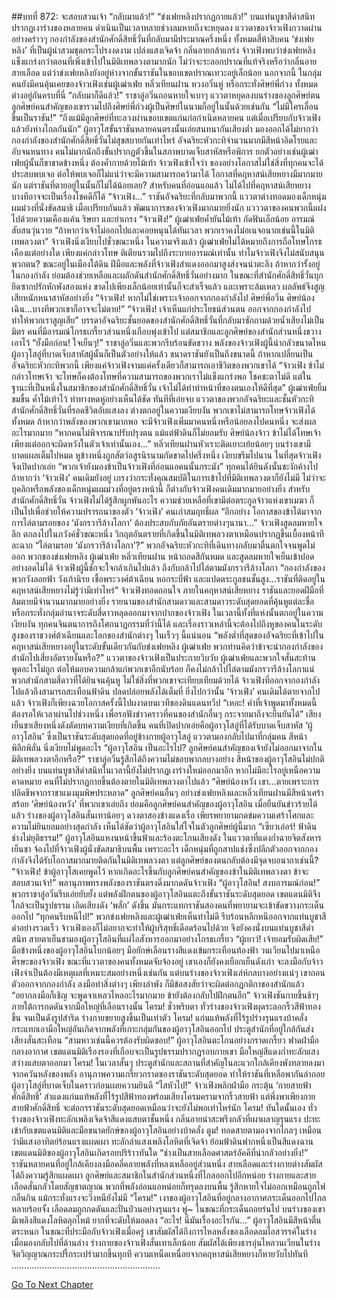 ##บทที่ 872: จะสอบสวนเจ้า
“กลับมาแล้ว!”
“ข่งเฟยหลิงปรากฏกายแล้ว!”
บนแท่นบูชาสีดำสนิทปรากฏเงาร่างของหลายคน ดำเนินเป็นเวลาหลายช่วงลมหายถึงจะหยุดลง
แววตาของจ้าวเฟิงกวาดผ่านอย่างคร่าวๆ กองกำลังของสำนักศักดิ์สิทธิ์วั่นที่กลับมามีประมาณครึ่งหนึ่ง ทั้งหมดสี่ห้าสิบคน
‘ข่งเฟยหลิง’ ที่เป็นผู้นำสวมชุดกระโปรงงดงาม เปล่งแสงเจิดจ้า กลิ่นอายกล้าแกร่ง
จ้าวเฟิงพบว่าข่งเฟยหลิงแข็งแกร่งกว่าตอนที่เพิ่งเข้าไปในมิติเทพลวงตามากนัก ไม่ว่าจะระลอกปราณที่แท้จริงหรือว่ากลิ่นอายสายเลือด
แต่ว่าข่งเฟยหลิงยังอยู่ห่างจากขั้นราชันในขอบเขตปราณเทวะอยู่เล็กน้อย
นอกจากนี้ ในกลุ่มคนยังมีคนคุ้นเคยของจ้าวเฟิงเช่นผู้เฒ่าเฟ่ย หลิ่วเทียนฝาน หวงอวิ๋นหู่ หรือกระทั่งศิษย์พี่ก่วง ทั้งหมดต่างอยู่กันครบที่นี่
“กลับมาก็ดีแล้ว!”
ราชาลู่อวิ๋นถอนหายใจเบาๆ แววตาหยุดลงบนร่างของลูกศิษย์ตน ลูกศิษย์คนสำคัญของเขารวมไปถึงศิษย์พี่ก่วงผู้เป็นศิษย์ในนามก็อยู่ในนั้นด้วยเช่นกัน
“ไม่มีใครเลื่อนขึ้นเป็นราชัน!”
“ถึงแม้มีลูกศิษย์ที่ทะลวงผ่านขอบเขตแก่นก่อกำเนิดหลายคน แต่เมื่อเปรียบกับจ้าวเฟิงแล้วยังห่างไกลกันนัก”
ผู้อาวุโสขั้นราชันหลายคนตรงนั้นเอ่ยสนทนากันเสียงต่ำ
มองออกได้ไม่ยากว่ากองกำลังของสำนักศักดิ์สิทธิ์วั่นไม่สุขสบายกันเท่าไหร่
อัจฉริยะหัวกะทิจำนวนมากมีสีหน้าอิดโรยและอับจนหนทาง คนไม่มากนักถึงขั้นปรากฏตัวขึ้นในสภาพบาดเจ็บสาหัสหรือพิการ
ยกตัวอย่างเช่นผู้เฒ่าเฟ่ยผู้นั้นก็ขาขาดข้างหนึ่ง ต้องค้ำกายด้วยไม้เท้า
จ้าวเฟิงเข้าใจว่า ของอย่างโอกาสไม่ใช่สิ่งที่ทุกคนจะได้ประสบพบเจอ ต่อให้พบเจอก็ไม่แน่ว่าจะมีความสามารถคว้ามาได้
โอกาสที่คฤหาสน์เสียหยางมีมากมายนัก แต่ราชันที่ตายอยู่ในนั้นก็ไม่ได้น้อยเลย?
สำหรับคนที่อ่อนแอแล้ว ไม่ได้ไปที่คฤหาสน์เสียหยาง บางทีอาจจะเป็นเรื่องโชคดีก็ได้
“จ้าวเฟิง…”
ราชันอัจฉริยะที่กลับมาพวกนี้ แววตาต่างทอดมองเด็กหนุ่มผมม่วงที่นั่งขัดสมาธิ
เมื่อเปรียบกันแล้ว พัฒนาการของจ้าวเฟิงมากมายยิ่งนัก
แวววตาของคนพวกนี้แฝงไปด้วยความเคืองแค้น ริษยา และยำเกรง
“จ้าวเฟิง!”
ผู้เฒ่าเฟ่ยค้ำยันไม้เท้า กัดฟันเล็กน้อย อารมณ์สับสนวุ่นวาย “ถ้าหากว่าเจ้าไม่ออกไปและคอยหนุนได้ทันเวลา พวกเราคงไม่อเนจอนาถเช่นนี้ในมิติเทพลวงตา”
จ้าวเฟิงนิ่งเงียบไปชั่วขณะหนึ่ง
ในความจริงแล้ว
ผู้เฒ่าเฟ่ยไม่ได้หมายถึงการถือโทษโกรธเคืองแต่อย่างใด เพียงแค่กล่าวโทษ ติเตียนรวมไปถึงระบายอารมณ์เท่านั้น ทำไมจ้าวเฟิงจึงไม่สนับสนุนพวกตน?
ขณะอยู่ในเมืองใต้ดิน
ฝีมือและพลังที่จ้าวเฟิงสำแดงออกมาสูงส่งจนน่าตะลึง ถ้าหากว่ารั้งอยู่ในกองกำลัง ย่อมต้องช่วยเหลือและผลักดันสำนักศักดิ์สิทธิ์วั่นอย่างมาก
ในขณะที่สำนักศักดิ์สิทธิ์วั่นบุกยึดซากปรักหักพังสองแห่ง ขาดไปเพียงเล็กน้อยเท่านั้นก็จะสำเร็จแล้ว และเพราะล้มเหลว ผลลัพธ์จึงสูญเสียหนักหนาสาหัสอย่างยิ่ง
“จ้าวเฟิง! หากไม่ใช่เพราะเจ้าออกจากกองกำลังไป ศิษย์พี่อวิ๋น ศิษย์น้องเฉิน…บางทีพวกเขาก็อาจจะไม่ตาย!”
“จ้าวเฟิง! เจ้าเห็นแก่ประโยชน์ส่วนตน ออกจากกองกำลังไป ทำให้พวกเราสูญเสีย”
บรรดาอัจฉริยะชั้นยอดของสำนักศักดิ์สิทธิ์วั่นที่กลับมาซักถามด้วยน้ำเสียงไม่เป็นมิตร
คนที่มีอารมณ์โกรธเกรี้ยวส่วนหนึ่งเกือบพุ่งเข้าไป แต่สมาชิกและลูกศิษย์ของสำนักส่วนหนึ่งขวางเอาไว้
“ยั้งมือก่อน! ใจเย็นๆ!”
ราชาลู่อวิ๋นและพวกรีบร้อนขัดขวาง
พลังของจ้าวเฟิงผู้นี้น่ากลัวขนาดไหน ผู้อาวุโสอู่ที่บาดเจ็บสาหัสผู้นั้นก็เป็นตัวอย่างให้แล้ว ขนาดราชันยังเป็นถึงขนาดนี้ ถ้าหากเปลี่ยนเป็นอัจฉริยะหัวกะทิพวกนี้ เพียงแค่จ้าวเฟิงจามแค่ครั้งเดียวก็สามารถเอาชีวิตของพวกเขาได้
“จ้าวเฟิง ข้าไม่กล่าวโทษเจ้า จะโทษก็คงต้องโทษที่ความสามารถของพวกเราไม่แข็งแกร่งพอ โชคชะตาไม่ดี แต่ในฐานะที่เป็นหนึ่งในสมาชิกของสำนักศักดิ์สิทธิ์วั่น เจ้าไม่ได้ทำทำหน้าที่ของตนเองให้ดีที่สุด”
ผู้เฒ่าเฟ่ยยิ้มขมขื่น ค้ำไม้เท้าไว้ ท่าทางหดหู่อย่างเห็นได้ชัด
ทันทีที่เอ่ยจบ
แววตาของพวกอัจฉริยะและชั้นหัวกะทิสำนักศักดิ์สิทธิ์วั่นที่รอดชีวิตอับแสงลง ต่างตกอยู่ในความเงียบงัน
พวกเขาไม่สามารถโทษจ้าวเฟิงได้ทั้งหมด
ถ้าหากว่าพลังของพวกเขามากพอ จะมีจ้าวเฟิงเพิ่มมาคนหนึ่งหรือน้อยลงไปคนหนึ่ง จะส่งผลอะไรมากมาย
“หากคนไม่พิจารณาปรับปรุงตน แม้แต่ฟ้าดินก็ไม่ยอมรับ ศิษย์น้องจ้าว ข้าไม่ได้โทษเจ้า เพียงแต่ออกจะผิดหวังในตัวเจ้าเท่านั้นเอง…”
หลิ่วเทียนฝานหัวเราะติดเยาะเย้ยน้อยๆ
บนร่างเขามีบาดแผลเต็มไปหมด หูข้างหนึ่งถูกสัตว์อสูรนิรนามกัดขาดไปครึ่งหนึ่ง
เงียบขรึมไปนาน
ในที่สุดจ้าวเฟิงจึงเปิดปากเอ่ย “พวกเจ้ายังมองข้าเป็นจ้าวเฟิงที่อ่อนแอคนนั้นกระมัง” ทุกคนได้ยินดังนั้นชะงักค้างไป
ถ้าหากว่า ‘จ้าวเฟิง’ คนเดิมยังอยู่ เกรงว่ากระทั่งคุณสมบัติในการเข้าไปที่มิติเทพลวงตาก็ยังไม่มี
ไม่ว่าจะบุคลิกหรือพลังของเด็กหนุ่มผมม่วงที่อยู่ตรงหน้านี้ ก็ต่างกับจ้าวเฟิงคนเดิมมากมายอย่างยิ่ง
สำหรับสำนักศักดิ์สิทธิ์วั่น จ้าวเฟิงไม่ได้รู้สึกผูกพันอะไร
ความช่วยเหลือที่เขามีต่อตระกูลจ้าวแห่งเขาเมฆา ก็เป็นไปเพื่อช่วยให้ความปรารถนาของตัว ‘จ้าวเฟิง’ คนเก่าสมฤทธิ์ผล
“อีกอย่าง โอกาสของข้าได้มาจากการไล่ตามรอยของ ‘มังกรวารีล้างโลกา’ ต้องประสบกับภัยอันตรายต่างๆนานา…”
จ้าวเฟิงสูดลมหายใจลึก ตกลงไปในภวังค์ชั่วขณะหนึ่ง
วิกฤตอันตรายที่เกิดขึ้นในมิติเทพลวงตาเหมือนปรากฏขึ้นเบื้องหน้าทีละฉาก
“ไล่ตามรอย ‘มังกรวารีล้างโลกา’?”
พวกอัจฉริยะหัวกะทิที่เดินทางกลับมาตื่นตกใจจนพูดไม่ออก
พวกของข่งเฟยหลิง ผู้เฒ่าเฟ่ย หลิ่วเทียนฝาน หน้าถอดสีกันหมด และสูดลมหายใจเย็นเข้าปอดอย่างอดไม่ได้
จ้าวเฟิงผู้นี้ชักจะใจกล้าเกินไปแล้ว ถึงกับกล้าไปไล่ตามมังกรวารีล้างโลกา
“กองกำลังของพวกวังลอยฟ้า วังเก้านิรย เชื้อพระวงศ์ต้าเฉียน หอกระบี่ฟ้า และแปดตระกูลชนชั้นสูง…ราชันที่ติดอยู่ในคฤหาสน์เสียหยางไม่รู้ว่ามีเท่าไหร่”
จ้าวเฟิงทอดถอนใจ
ภายในคฤหาสน์เสียหยาง ราชันและยอดฝีมือที่ล้มตายมีจำนวนมากมายอย่างยิ่ง
รายนามของสำนักสามดาวและสามดาวระดับสุดยอดที่คุ้นหูแต่ละชื่อ หรือกระทั่งกลุ่มอำนาจระดับสี่ดาวหลุดออกมาจากปากของจ้าวเฟิง
ในเวลานี้ทั้งที่แห่งนั้นตกอยู่ในความเงียบงัน
ทุกคนจินตนาการถึงโศกนาฏกรรมที่ว่านี้ได้
และเรื่องราวเหล่านี้จะต้องไปถึงหูของคนในระดับสูงของราชวงศ์ต้าเฉียนและโลกของสำนักต่างๆ ในเร็วๆ นี้แน่นอน
“พลังต่ำที่สุดของอัจฉริยะที่เข้าไปในคฤหาสน์เสียหยางอยู่ในระดับขั้นเดียวกันกับข่งเฟยหลิง ผู้เฒ่าเฟ่ย พวกท่านคิดว่าข้าจะนำกองกำลังของสำนักไปเสี่ยงอัตรายงั้นหรือ?”
แววตาของจ้าวเฟิงเป็นประกายวิบวับ
ผู้เฒ่าเฟ่ยและพวกใจสั่นสะท้าน พูดอะไรไม่ถูก
ต่อให้มอบความกล้าแก่พวกเขาอีกนับร้อย ก็คงไม่กล้าไปไล่ตามมังกรวารีล้างโลกาแน่
พวกสำนักสามสี่ดาวที่ได้ยินจนคุ้นหู ไม่ใช่สิ่งที่พวกเขาจะเทียบเทียมด้วยได้
จ้าวเฟิงที่ออกจากองกำลังไปแล้วถึงสามารถสะเทือนฟ้าดิน ปลดปล่อยพลังได้เต็มที่
ยิ่งไปกว่านั้น
‘จ้าวเฟิง’ คนเดิมได้ตายจากไปแล้ว จ้าวเฟิงก็เพียงฉวยโอกาสครั้งนี้ไปผงาดบนเวทีของดินแดนทวีป
“เหอะ! คำที่เจ้าพูดมาทั้งหมดนี้ต้องรอให้เวลาผ่านไปช่วงหนึ่ง เพื่อรอฟังข่าวคราวที่คนของสำนักอื่นๆ กระจายมาถึงจะยืนยันได้”
เสียงเย็นชาเสียงหนึ่งดังตัดบทความเงียบที่เกิดขึ้น
คนที่เปิดปากเอ่ยคือผู้อาวุโสอู่ที่ได้รับบาดเจ็บสาหัส
‘ผู้อาวุโสอิน’ ซึ่งเป็นราชันระดับสุดยอดที่อยู่ข้างกายผู้อาวุโสอู่ แววตามองกลับไปมาที่กลุ่มคน สีหน้าพิลึกพิลั่น นิ่งเงียบไม่พูดอะไร
“ผู้อาวุโสอิน เป็นอะไรไป? ลูกศิษย์คนสำคัญของเจ้ายังไม่ออกมาจากในมิติเทพลวงตาอีกหรือ?”
ราชาลู่อวิ๋นรู้สึกได้ถึงความไม่ชอบพากลบางอย่าง
สีหน้าของผู้อาวุโสอินไม่ปกติอย่างยิ่ง
บนแท่นบูชาสีดำสนิทในเวลานี้ยังไม่ปรากฏเงาร่างใหม่ออกมาอีก หากไม่มีอะไรอยู่เหนือความคาดหมาย คนที่ไม่ปรากฏกายขึ้นต้องตายในมิติเทพลวงตาไปแล้ว
“ศิษย์น้องหวัง เขา…ตายเพราะการปลิดชีพจากราชาแมงมุมพิษประหลาด”
ลูกศิษย์คนอื่นๆ อย่างข่งเฟยหลิงและหลิ่วเทียนฝานมีสีหน้าเศร้าสร้อย
‘ศิษย์น้องหวัง’ ที่พวกเขาเอ่ยถึง ย่อมคือลูกศิษย์คนสำคัญของผู้อาวุโสอิน
เมื่อยืนยันข่าวร้ายได้แล้ว ร่างของผู้อาวุโสอินสั่นเทาน้อยๆ ดวงตาสองข้างแดงเรื่อ เพียรพยายามกดข่มความเศร้าโศกและความไม่ยินยอมอย่างสุดกำลัง
เห็นได้ชัดว่าผู้อาวุโสอินใส่ใจในตัวลูกศิษย์ผู้นี้มาก
“เซียวเอ๋อร์! ฟ้าดินช่างไม่ยุติธรรม!”
ผู้อาวุโสอินแหงนหน้าขึ้นฟ้าและร้องตะโกนเสียงดัง ในแววตาที่แดงก่ำฉายจิตสังหารเย็นชา จ้องไปที่จ้าวเฟิงผู้นั่งขัดสมาธิบนพื้น
เพราะอะไร เด็กหนุ่มที่ถูกสาปแช่งซึ่งปลีกตัวออกจากกองกำลังจึงได้รับโอกาสมากมายติดกันในมิติเทพลวงตา แต่ลูกศิษย์ของตนกลับต้องมีจุดจบอนาถาเช่นนี้?
“จ้าวเฟิง! ข้าผู้อาวุโสเคยพูดไว้ หากเกิดอะไรขึ้นกับลูกศิษย์คนสำคัญของข้าในมิติเทพลวงตา ข้าจะสอบสวนเจ้า!”
พลานุภาพทรงพลังของราชันตรงดิ่งมากดดันจ้าวเฟิง
“ผู้อาวุโสอิน! สงบอารมณ์ก่อน!”
พวกราชาลู่อวิ๋นรีบเอ่ยยับยั้ง แต่พลังฝึกตนของผู้อาวุโสอินแตะถึงขั้นราชันระดับสุดยอด เขตแดนมิติจึงใกล้จะเป็นรูปธรรม เกิดเสียงดัง ‘พลั่ก’ ดังขึ้น มันกระแทกราชันสองคนที่พยายามจะเข้าขัดขวางกระเด็นออกไป
“ทุกคนรีบหนีไป!”
พวกข่งเฟยหลิงและผู้เฒ่าเฟ่ยเห็นท่าไม่ดี รีบร้อนหลีกหนีออกจากแท่นบูชาสีดำอย่างรวดเร็ว
จ้าวเฟิงเองก็ไม่อยากจะทำให้ผู้บริสุทธิ์เดือดร้อนไปด้วย จึงยังคงนั่งบนแท่นบูชาสีดำสนิท สายตาเย็นชามองผู้อาวุโสอินที่แผ่ไอสังหารออกมาอย่างโกรธเกรี้ยว
“ผู้เยาว์! เจ้ายอมรับผิดเสีย!”
มือข้างหนึ่งของผู้อาวุโสอินโบกน้อยๆ มือยักษ์เลือนรางสีแดงเข้มกระเทือนท้องฟ้า วนเวียนไปมาเหนือศีรษะของจ้าวเฟิง
ขณะที่แววตาของคนทั้งหมดจับจ้องอยู่ เขาเองก็ยังคงเยือกเย็นดังเก่า
จะลงมือกับจ้าวเฟิงจำเป็นต้องมีเหตุผลที่เหมาะสมอย่างหนึ่งเช่นกัน
แต่บนร่างของจ้าวเฟิงเล่ห์กลบางอย่างแน่ๆ เขาถอนตัวออกจากกองกำลัง ลงมือทำสิ่งต่างๆ เพียงลำพัง ก็มีข้อสงสัยว่าจะผิดต่อกฎกติกาของสำนักแล้ว
“อยากลงมือก็เชิญ จะพูดจาเหลวไหลอะไรมากมาย ข้ายังต้องกลับไปฝึกตนอีก”
จ้าวเฟิงชันกายขึ้นช้าๆ ภายใต้การกดดันจากมือใหญ่ที่เลือนรางนั้น
โครม!
ชั่วพริบตา ทั่วร่างของจ้าวเฟิงผุดระลอกริ้วสีฟ้าทองขึ้น จนเป็นดังรูปสำริด ร่างกายขยายสูงขึ้นเป็นเท่าตัว
โครม!
แก่นแท้พลังที่ไร้รูปร่างรุนแรงบ้าคลั่ง กระแทกเอามือใหญ่อันเกิดจากพลังที่เกาะกลุ่มกันของผู้อาวุโสอินออกไป ประตูสำนักที่อยู่ใกล้กันส่งเสียงสั่นสะเทือน
“สามหาวเช่นนี้ควรต้องรับผิดชอบ!”
ผู้อาวุโสอินตะโกนอย่างกราดเกรี้ยว ฟาดฝ่ามือกลางอากาศ เขตแดนมิติเรืองรองที่เกือบจะเป็นรูปธรรมปรากฏรอบกายเขา มือใหญ่สีแดงก่ำทะลักแสงสว่างแสบตาออกมา
โครม!
ในเวลาสั้นๆ ประตูสำนักและสถานที่สำคัญในละแวกใกล้เคียงพังทลายลงมาจากควันหลังของพลัง
อานุภาพความเกรี้ยวกราดของราชันระดับสุดยอด ทำให้ราชันที่เหลือพากันล่าถอย ผู้อาวุโสอู่ที่บาดเจ็บในคราวก่อนเผยความยินดี
“ไสหัวไป!”
จ้าวเฟิงพลิกฝ่ามือ กระตุ้น ‘กายสายฟ้าศักดิ์สิทธิ์’ สำแดงแก่นแท้พลังที่ไร้รูปสีฟ้าทองพร้อมเสียงโครมครามจากริ้วสายฟ้า
แต่พึ่งพาเพียงกายสายฟ้าศักดิ์สิทธิ์ จะต่อกรราชันระดับสุดยอดเหมือนว่าจะยังไม่พอเท่าไหร่นัก
โครม!
ทันใดนั้นเอง ทั่วร่างของจ้าวเฟิงทะลักเพลิงเจิดจ้าสีแดงแสบตาชั้นหนึ่ง กลิ่นอายน่าสะพรึงกลัวที่เผาผลาญรุนแรง ปะทะเข้ากับเขตแดนมิติและมือขนาดยักษ์ของผู้อาวุโสอินอย่างบ้าคลั่ง
ตูม!
ทอดสายตามองจากไกลๆ เหมือนว่ามีแสงอาทิตย์ร้อนแรงแผดเผา ทะลักลำแสงเพลิงโลหิตที่เจิดจ้า ย้อมฟ้าดินฟากหนึ่งเป็นสีแดงฉาน
เขตแดนมิติของผู้อาวุโสอินเกิดรอยปริร้าวทันใด
“ช่างเป็นสายเลือดศาสตร์อัคคีที่น่ากลัวอย่างยิ่ง!”
ราชันหลายคนที่อยู่ใกล้เคียงลงมือคลี่คลายพลังที่หลงเหลืออยู่ส่วนหนึ่ง สายเลือดและร่างกายต่างสัมผัสได้ถึงความรู้สึกแผดเผา
ลูกศิษย์และสมาชิกในสำนักส่วนหนึ่งที่ไกลออกไปอีกหน่อย ร่างกายและสายเลือดสั่นกลัวโดยสัญชาตญาณ พวกที่พลังอ่อนแอหน่อยก็ทรุดลงบนพื้น รู้สึกหายใจไม่ออกเหมือนถูกไฟกลืนกิน แม้กระทั่งแรงจะวิ่งหนียังไม่มี
“โครม!”
เงาของผู้อาวุโสอินที่อยู่กลางอากาศกระเด็นออกไปไกลหลายร้อยจั้ง เลือดลมถูกกดดันและปั่นป่วนอย่างรุนแรง
พู่~
ในขณะที่กระเด็นถอยร่นไป บนร่างของเขามีเพลิงสีแดงโลหิตลุกไหม้ ยากที่จะดับให้มอดลง
“อะไร! นี่มันเรื่องอะไรกัน…”
ผู้อาวุโสอินมีสีหน้าตื่นตระหนก ในขณะที่ประมือกับจ้าวเฟิงเมื่อครู่ เขาสัมผัสได้ถึงการไหลหลั่งของเลือดลมไอสวรรค์ในร่าง
เมื่อมองกลับไปที่ด้านล่าง
ร่างกายของจ้าวเฟิงสั่นเทาเล็กน้อย สัมผัสได้เพียงธารอุ่นไหลวนเวียนในร่าง จิตวิญญาณกระปรี้กระเปร่ามากขึ้นทุกที ความเหน็ดเหนื่อยจากคฤหาสน์เสียหยางก็หายวับไปทันที
…………………………………………………..


[Go To Next Chapter]( ./110.md)